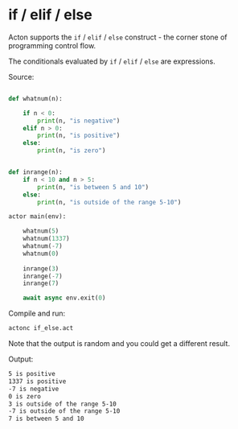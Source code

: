 # if / elif / else

Acton supports the `if` / `elif` / `else` construct - the corner stone of programming control flow.

The conditionals evaluated by `if` / `elif` / `else` are expressions.

Source:
```python

def whatnum(n):

    if n < 0:
        print(n, "is negative")
    elif n > 0:
        print(n, "is positive")
    else:
        print(n, "is zero")


def inrange(n):
    if n < 10 and n > 5:
        print(n, "is between 5 and 10")
    else:
        print(n, "is outside of the range 5-10")

actor main(env):

    whatnum(5)
    whatnum(1337)
    whatnum(-7)
    whatnum(0)
    
    inrange(3)
    inrange(-7)
    inrange(7)

    await async env.exit(0)
```

Compile and run:
```sh
actonc if_else.act
```

Note that the output is random and you could get a different result.

Output:
```sh
5 is positive
1337 is positive
-7 is negative
0 is zero
3 is outside of the range 5-10
-7 is outside of the range 5-10
7 is between 5 and 10
```

